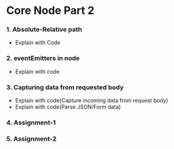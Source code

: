 # Core Node Part 2
### 1. Absolute-Relative path
- Explain with Code
### 2. eventEmitters in node
- Explain with code
### 3. Capturing data from requested body
- Explain with code(Capture incoming data from request body)
- Explain with code(Parse JSON/Form data)
### 4. Assignment-1
### 5. Assignment-2
